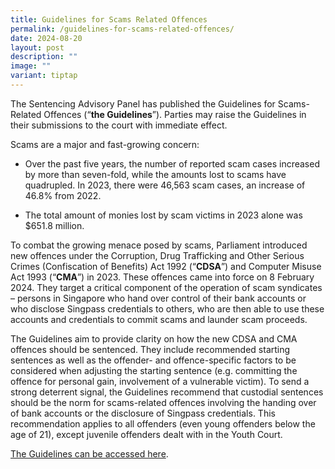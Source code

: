 ```yaml
---
title: Guidelines for Scams Related Offences
permalink: /guidelines-for-scams-related-offences/
date: 2024-08-20
layout: post
description: ""
image: ""
variant: tiptap
---
```

<p>The Sentencing Advisory Panel has published the Guidelines for Scams-Related
Offences (“<strong>the Guidelines</strong>”). Parties may raise the Guidelines
in their submissions to the court with immediate effect.</p>
<p>Scams are a major and fast-growing concern:</p>
<ul data-tight="true" class="tight">
<li>
<p>Over the past five years, the number of reported scam cases increased
by more than seven-fold, while the amounts lost to scams have quadrupled.
In 2023, there were 46,563 scam cases, an increase of 46.8% from 2022.</p>
</li>
<li>
<p>The total amount of monies lost by scam victims in 2023 alone was $651.8
million.</p>
</li>
</ul>
<p></p>
<p>To combat the growing menace posed by scams, Parliament introduced new
offences under the Corruption, Drug Trafficking and Other Serious Crimes
(Confiscation of Benefits) Act 1992 (“<strong>CDSA</strong>”) and Computer
Misuse Act 1993 (“<strong>CMA</strong>”) in 2023. These offences came into
force on 8 February 2024. They target a critical component of the operation
of scam syndicates – persons in Singapore who hand over control of their
bank accounts or who disclose Singpass credentials to others, who are then
able to use these accounts and credentials to commit scams and launder
scam proceeds.</p>
<p>The Guidelines aim to provide clarity on how the new CDSA and CMA offences
should be sentenced. They include recommended starting sentences as well
as the offender- and offence-specific factors to be considered when adjusting
the starting sentence (e.g. committing the offence for personal gain, involvement
of a vulnerable victim). To send a strong deterrent signal, the Guidelines
recommend that custodial sentences should be the norm for scams-related
offences involving the handing over of bank accounts or the disclosure
of Singpass credentials. This recommendation applies to all offenders (even
young offenders below the age of 21), except juvenile offenders dealt with
in the Youth Court.</p>
<p><a href="/files/Guidelines/Guidelines_For_Scams_Related_Offences.pdf" rel="noopener noreferrer nofollow" target="_blank">The Guidelines can be accessed here</a>.</p>
<p></p>
<p></p>